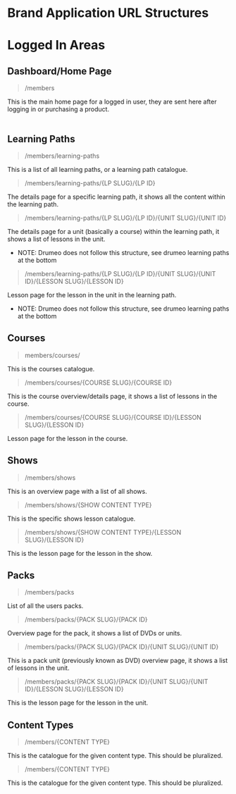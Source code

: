 # Brand Application URL Structures

# Logged In Areas

## Dashboard/Home Page
> /members

This is the main home page for a logged in user, they are sent here after logging in or purchasing a product.
</br></br>

## Learning Paths

> /members/learning-paths

This is a list of all learning paths, or a learning path catalogue.
</br>

> /members/learning-paths/{LP SLUG}/{LP ID}

The details page for a specific learning path, it shows all the content within the learning path.

> /members/learning-paths/{LP SLUG}/{LP ID}/{UNIT SLUG}/{UNIT ID}

The details page for a unit (basically a course) within the learning path, it shows a list of lessons in the unit.

* NOTE: Drumeo does not follow this structure, see drumeo learning paths at the bottom

> /members/learning-paths/{LP SLUG}/{LP ID}/{UNIT SLUG}/{UNIT ID}/{LESSON SLUG}/{LESSON ID}

Lesson page for the lesson in the unit in the learning path.

* NOTE: Drumeo does not follow this structure, see drumeo learning paths at the bottom

## Courses
> members/courses/

This is the courses catalogue.

> /members/courses/{COURSE SLUG}/{COURSE ID}

This is the course overview/details page, it shows a list of lessons in the course.

> /members/courses/{COURSE SLUG}/{COURSE ID}/{LESSON SLUG}/{LESSON ID}

Lesson page for the lesson in the course.

## Shows

> /members/shows

This is an overview page with a list of all shows.

> /members/shows/{SHOW CONTENT TYPE}

This is the specific shows lesson catalogue.

> /members/shows/{SHOW CONTENT TYPE}/{LESSON SLUG}/{LESSON ID}

This is the lesson page for the lesson in the show. </br>

## Packs

> /members/packs

List of all the users packs.

> /members/packs/{PACK SLUG}/{PACK ID}

Overview page for the pack, it shows a list of DVDs or units.

> /members/packs/{PACK SLUG}/{PACK ID}/{UNIT SLUG}/{UNIT ID}

This is a pack unit (previously known as DVD) overview page, it shows a list of lessons in the unit.

> /members/packs/{PACK SLUG}/{PACK ID}/{UNIT SLUG}/{UNIT ID}/{LESSON SLUG}/{LESSON ID}

This is the lesson page for the lesson in the unit.

## Content Types

> /members/{CONTENT TYPE}

This is the catalogue for the given content type. This should be pluralized.

> /members/{CONTENT TYPE}

This is the catalogue for the given content type. This should be pluralized.